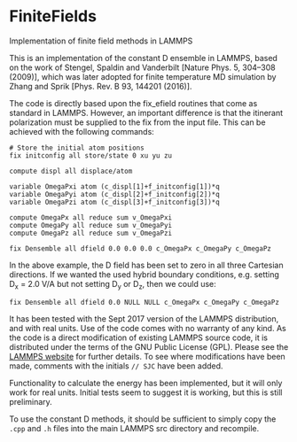 # FiniteFields
Implementation of finite field methods in LAMMPS

This is an implementation of the constant D ensemble in LAMMPS, based
on the work of Stengel, Spaldin and Vanderbilt [Nature Phys. 5,
304–308 (2009)], which was later adopted for finite temperature MD
simulation by Zhang and Sprik [Phys. Rev. B 93, 144201 (2016)].

The code is directly based upon the fix_efield routines that come as
standard in LAMMPS. However, an important difference is that the
itinerant polarization must be supplied to the fix from the input
file. This can be achieved with the following commands:

```
# Store the initial atom positions
fix initconfig all store/state 0 xu yu zu

compute displ all displace/atom

variable OmegaPxi atom (c_displ[1]+f_initconfig[1])*q
variable OmegaPyi atom (c_displ[2]+f_initconfig[2])*q
variable OmegaPzi atom (c_displ[3]+f_initconfig[3])*q

compute OmegaPx all reduce sum v_OmegaPxi
compute OmegaPy all reduce sum v_OmegaPyi
compute OmegaPz all reduce sum v_OmegaPzi

fix Densemble all dfield 0.0 0.0 0.0 c_OmegaPx c_OmegaPy c_OmegaPz

```

In the above example, the D field has been set to zero in all three
Cartesian directions. If we wanted the used hybrid boundary
conditions, e.g. setting D<sub>x</sub> = 2.0 V/A but not setting
D<sub>y</sub> or D<sub>z</sub>, then we could use:

```
fix Densemble all dfield 0.0 NULL NULL c_OmegaPx c_OmegaPy c_OmegaPz
```

It has been tested with the Sept 2017 version of the LAMMPS
distribution, and with real units. Use of the code comes with no
warranty of any kind. As the code is a direct modification of existing
LAMMPS source code, it is distributed under the terms of the GNU
Public License (GPL). Please see the [LAMMPS
website](https://lammps.sandia.gov/doc/Intro_opensource.html) for
further details. To see where modifications have been made, comments
with the initials `// SJC` have been added.

Functionality to calculate the energy has been implemented, but it
will only work for real units. Initial tests seem to suggest it is
working, but this is still preliminary.

To use the constant D methods, it should be sufficient to simply copy
the `.cpp` and `.h` files into the main LAMMPS src directory and
recompile.

